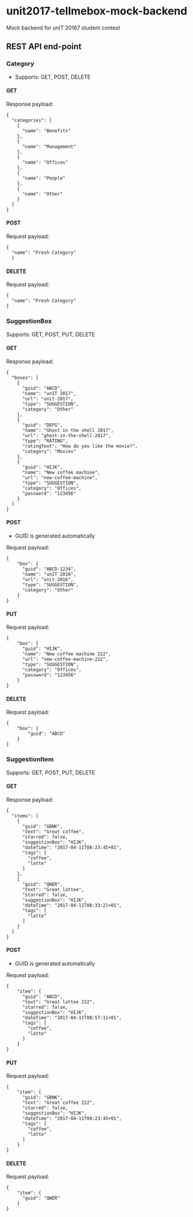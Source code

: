 # unit2017-tellmebox-mock-backend
Mock backend for unIT 20167 student contest

## REST API end-point

### Category

* Supports: GET, POST, DELETE


#### GET
Response payload:
```
{
  "categories": [
    {
      "name": "Benefits"
    },
    {
      "name": "Management"
    },
    {
      "name": "Offices"
    },
    {
      "name": "People"
    },
    {
      "name": "Other"
    }
  ]
}
```

#### POST
Request payload:
```
{
  "name": "Fresh Category"
  }
```

#### DELETE
Request payload:
```
{
  "name": "Fresh Category"
}
```

### SuggestionBox

Supports: GET, POST, PUT, DELETE

#### GET
Response payload:
```
{
  "boxes": [
    {
      "guid": "ABCD",
      "name": "unIT 2017",
      "url": "unit-2017",
      "type": "SUGGESTION",
      "category": "Other"
    },
    {
      "guid": "DEFG",
      "name": "Ghost in the shell 2017",
      "url": "ghost-in-the-shell-2017",
      "type": "RATING",
      "ratingText": "How do you like the movie?",
      "category": "Movies"
    },
    {
      "guid": "HIJK",
      "name": "New coffee machine",
      "url": "new-coffee-machine",
      "type": "SUGGESTION",
      "category": "Offices",
      "password": "123456"
    }
  ]
}
```

#### POST

- GUID is generated automatically

Request payload:
```
{
	"box": {
      "guid": "ABCD-1234",
      "name": "unIT 2016",
      "url": "unit-2016",
      "type": "SUGGESTION",
      "category": "Other"
    }
}
```

#### PUT
Request payload:
```
{
	"box": {
      "guid": "HIJK",
      "name": "New coffee machine 222",
      "url": "new-coffee-machine-222",
      "type": "SUGGESTION",
      "category": "Offices",
      "password": "123456"
    }
}
```

#### DELETE
Request payload:
```
{
	"box": {
		"guid": "ABCD"
	}
}
```

### SuggestionItem
Supports: GET, POST, PUT, DELETE

#### GET
Response payload:
```
{
  "items": [
    {
      "guid": "GBNK",
      "text": "Great coffee",
      "starred": false,
      "suggestionBox": "HIJK",
      "dateTime": "2017-04-11T08:23:45+01",
      "tags": [
        "coffee",
        "latte"
      ]
    },
    {
      "guid": "QWER",
      "text": "Great lattee",
      "starred": false,
      "suggestionBox": "HIJK",
      "dateTime": "2017-04-11T08:33:21+01",
      "tags": [
        "latte"
      ]
    }
  ]
}
```

#### POST

- GUID is generated automatically

Request payload:
```
{
	"item": {
      "guid": "ABCD",
      "text": "Great lattee 222",
      "starred": false,
      "suggestionBox": "HIJK",
      "dateTime": "2017-04-11T08:57:11+01",
      "tags": [
        "coffee",
        "latte"
      ]
    }
}
```

#### PUT
Request payload:
```
{
	"item": {
      "guid": "GBNK",
      "text": "Great coffee 222",
      "starred": false,
      "suggestionBox": "HIJK",
      "dateTime": "2017-04-11T08:23:45+01",
      "tags": [
        "coffee",
        "latte"
      ]
    }
}
```

#### DELETE
Request payload:
```
{
	"item": {
      "guid": "QWER"
    }
}
```

